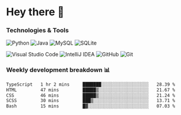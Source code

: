# Hey there 👋

### Technologies & Tools

![Python](https://img.shields.io/badge/python-3670A0?style=for-the-badge&logo=python&logoColor=ffdd54)
![Java](https://img.shields.io/badge/java-%23ED8B00.svg?style=for-the-badge&logo=openjdk&logoColor=white)
![MySQL](https://img.shields.io/badge/mysql-4479A1.svg?style=for-the-badge&logo=mysql&logoColor=white)
![SQLite](https://img.shields.io/badge/sqlite-%2307405e.svg?style=for-the-badge&logo=sqlite&logoColor=white)

![Visual Studio Code](https://img.shields.io/badge/Visual%20Studio%20Code-0078d7.svg?style=for-the-badge&logo=visual-studio-code&logoColor=white)
![IntelliJ IDEA](https://img.shields.io/badge/IntelliJIDEA-000000.svg?style=for-the-badge&logo=intellij-idea&logoColor=white)
![GitHub](https://img.shields.io/badge/github-%23121011.svg?style=for-the-badge&logo=github&logoColor=white)
![Git](https://img.shields.io/badge/git-%23F05033.svg?style=for-the-badge&logo=git&logoColor=white)

### Weekly development breakdown 📊
<!--START_SECTION:waka-->

```txt
TypeScript   1 hr 2 mins     ███████░░░░░░░░░░░░░░░░░░   28.39 %
HTML         47 mins         █████▒░░░░░░░░░░░░░░░░░░░   21.67 %
CSS          46 mins         █████▒░░░░░░░░░░░░░░░░░░░   21.24 %
SCSS         30 mins         ███▒░░░░░░░░░░░░░░░░░░░░░   13.71 %
Bash         15 mins         █▓░░░░░░░░░░░░░░░░░░░░░░░   07.03 %
```

<!--END_SECTION:waka-->
